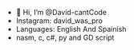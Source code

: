 - 👋 Hi, I’m @David-cantCode
- Instagram: david_was_pro
- Languages: English And Spainish
- nasm, c, c#, py and GD script

<!---
David-cantCode/David-cantCode is a ✨ special ✨ repository because its `README.md` (this file) appears on your GitHub profile.
You can click the Preview link to take a look at your changes.
--->
